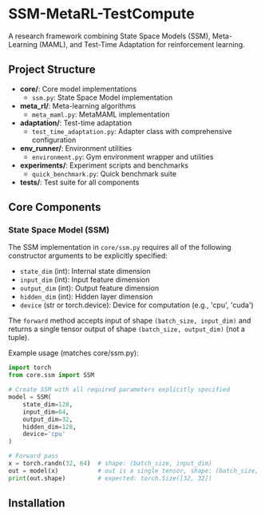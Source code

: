 # SSM-MetaRL-TestCompute
A research framework combining State Space Models (SSM), Meta-Learning (MAML), and Test-Time Adaptation for reinforcement learning.
## Project Structure
- **core/**: Core model implementations
  - `ssm.py`: State Space Model implementation
- **meta_rl/**: Meta-learning algorithms
  - `meta_maml.py`: MetaMAML implementation
- **adaptation/**: Test-time adaptation
  - `test_time_adaptation.py`: Adapter class with comprehensive configuration
- **env_runner/**: Environment utilities
  - `environment.py`: Gym environment wrapper and utilities
- **experiments/**: Experiment scripts and benchmarks
  - `quick_benchmark.py`: Quick benchmark suite
- **tests/**: Test suite for all components
## Core Components
### State Space Model (SSM)
The SSM implementation in `core/ssm.py` requires all of the following constructor arguments to be explicitly specified:
- `state_dim` (int): Internal state dimension
- `input_dim` (int): Input feature dimension
- `output_dim` (int): Output feature dimension
- `hidden_dim` (int): Hidden layer dimension
- `device` (str or torch.device): Device for computation (e.g., 'cpu', 'cuda')

The `forward` method accepts input of shape `(batch_size, input_dim)` and returns a single tensor output of shape `(batch_size, output_dim)` (not a tuple).

Example usage (matches core/ssm.py):
```python
import torch
from core.ssm import SSM

# Create SSM with all required parameters explicitly specified
model = SSM(
    state_dim=128,
    input_dim=64,
    output_dim=32,
    hidden_dim=128,
    device='cpu'
)

# Forward pass
x = torch.randn(32, 64)  # shape: (batch_size, input_dim)
out = model(x)           # out is a single tensor, shape: (batch_size, output_dim)
print(out.shape)         # expected: torch.Size([32, 32])
```

## Installation
